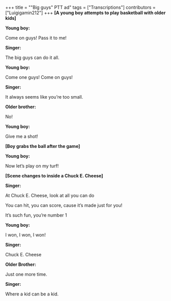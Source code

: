 +++
title = "\"Big guys\" PTT ad"
tags = ["Transcriptions"]
contributors = ["Luigigamin212"]
+++
**[A young boy attempts to play basketball with older kids]**

**Young boy:**

Come on guys! Pass it to me! 

**Singer:**

The big guys can do it all. 

**Young boy:**

Come one guys! Come on guys! 

**Singer:**

It always seems like you’re too small. 

**Older brother:**

No! 

**Young boy:**

Give me a shot! 

**[Boy grabs the ball after the game]** 

**Young boy:**

Now let’s play on my turf! 

**[Scene changes to inside a Chuck E. Cheese]**

**Singer:**

At Chuck E. Cheese, look at all you can do

You can hit, you can score, cause it’s made just for you!

It’s such fun, you’re number 1 

**Young boy:**

I won, I won, I won! 

**Singer:**

Chuck E. Cheese

**Older Brother:**

Just one more time. 

**Singer:**

Where a kid can be a kid. 
